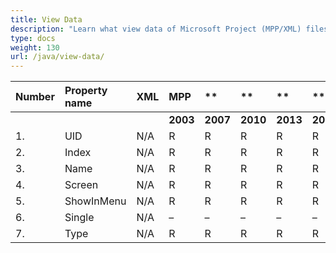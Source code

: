 ```yaml
---
title: View Data
description: "Learn what view data of Microsoft Project (MPP/XML) files are can be written or read by Aspose.Tasks for Java."
type: docs
weight: 130
url: /java/view-data/
---
```


|**Number** |**Property name** |**XML** |**MPP** |** |** |**  |** |** |**Comments** |
| :- | :- | :- | :- | :- | :- | :- | :- | :- | :- |
| | | |**2003** |**2007** |**2010** |**2013** |**2016** |**2019** | |
|1. |UID |N/A |R |R |R |R |R |R | |
|2. |Index |N/A |R |R |R |R |R |R | |
|3. |Name |N/A |R |R |R |R |R |R | |
|4. |Screen |N/A |R |R |R |R |R |R | |
|5. |ShowInMenu |N/A |R |R |R |R |R |R | |
|6. |Single |N/A |– |– |– |– |– |– | |
|7. |Type|N/A |R |R |R |R |R |R | |

